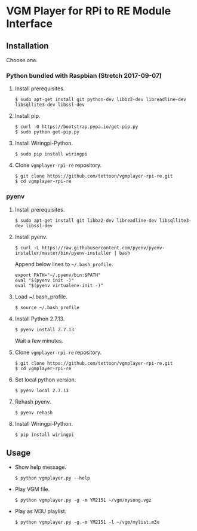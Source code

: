 # VGM Player for RPi to RE Module Interface

## Installation

Choose one.

### Python bundled with Raspbian (Stretch 2017-09-07)

1. Install prerequisites.
   ```
   $ sudo apt-get install git python-dev libbz2-dev libreadline-dev libsqllite3-dev libssl-dev
   ```

1. Install pip.
   ```
   $ curl -O https://bootstrap.pypa.io/get-pip.py
   $ sudo python get-pip.py
   ```

1. Install Wiringpi-Python.
   ```
   $ sudo pip install wiringpi
   ```

1. Clone `vgmplayer-rpi-re` repository.
   ```
   $ git clone https://github.com/tettoon/vgmplayer-rpi-re.git
   $ cd vgmplayer-rpi-re
   ```

### pyenv

1. Install prerequisites.
   ```
   $ sudo apt-get install git libbz2-dev libreadline-dev libsqllite3-dev libssl-dev
   ```

1. Install pyenv.
   ```
   $ curl -L https://raw.githubusercontent.com/pyenv/pyenv-installer/master/bin/pyenv-installer | bash
   ```
   Append below lines to `~/.bash_profile`.
   ```
   export PATH="~/.pyenv/bin:$PATH"
   eval "$(pyenv init -)"
   eval "$(pyenv virtualenv-init -)"
   ```
1. Load ~/.bash\_profile.
   ```
   $ source ~/.bash_profile
   ```
1. Install Python 2.7.13.
   ```
   $ pyenv install 2.7.13
   ```
   Wait a few minutes.

1. Clone `vgmplayer-rpi-re` repository.
   ```
   $ git clone https://github.com/tettoon/vgmplayer-rpi-re.git
   $ cd vgmplayer-rpi-re
   ```

1. Set local python version.
   ```
   $ pyenv local 2.7.13
   ```

1. Rehash pyenv.
   ```
   $ pyenv rehash
   ```

1. Install Wiringpi-Python.
   ```
   $ pip install wiringpi
   ```

## Usage
* Show help message.
  ```
  $ python vgmplayer.py --help
  ```
* Play VGM file.
  ```
  $ python vgmplayer.py -g -m YM2151 ~/vgm/mysong.vgz
  ```
* Play as M3U playlist.
  ```
  $ python vgmplayer.py -g -m YM2151 -l ~/vgm/mylist.m3u
  ```
